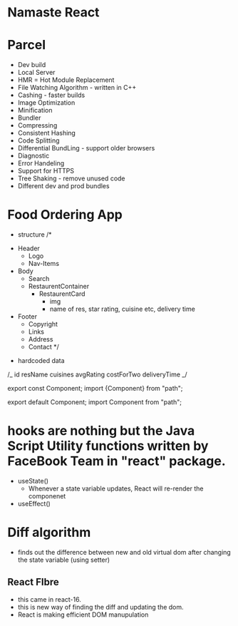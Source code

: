 # Namaste React

# Parcel

- Dev build
- Local Server
- HMR = Hot Module Replacement
- File Watching Algorithm - written in C++
- Cashing - faster builds
- Image Optimization
- Minification
- Bundler
- Compressing
- Consistent Hashing
- Code Splitting
- Differential BundLing - support older browsers
- Diagnostic
- Error Handeling
- Support for HTTPS
- Tree Shaking - remove unused code
- Different dev and prod bundles

# Food Ordering App

- structure
  /\*

* Header
  - Logo
  - Nav-Items
* Body
  - Search
  - RestaurentContainer
    - RestaurentCard
      - img
      - name of res, star rating, cuisine etc, delivery time
* Footer
  - Copyright
  - Links
  - Address
  - Contact
    \*/

- hardcoded data

/_
id
resName
cuisines
avgRating
costForTwo
deliveryTime
_/

<!-- Named Export/Import -->

export const Component;
import {Component} from "path";

<!-- Default Export/Import -->

export default Component;
import Component from "path";

<!-- Hooks -->

# hooks are nothing but the Java Script Utility functions written by FaceBook Team in "react" package.

- useState()
  - Whenever a state variable updates, React will re-render the componenet
- useEffect()

# Diff algorithm

- finds out the difference between new and old virtual dom after changing the state variable (using setter)

## React FIbre

- this came in react-16.
- this is new way of finding the diff and updating the dom.
- React is making efficient DOM manupulation
